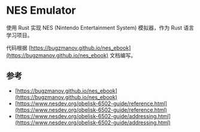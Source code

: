 # NES Emulator

使用 Rust 实现 NES (Nintendo Entertainment System) 模拟器，作为 Rust 语言学习项目。

代码根据 [https://bugzmanov.github.io/nes_ebook](https://bugzmanov.github.io/nes_ebook) 文档编写。


## 参考

- [https://bugzmanov.github.io/nes_ebook](https://bugzmanov.github.io/nes_ebook)
- [https://www.nesdev.org/obelisk-6502-guide/reference.html](https://www.nesdev.org/obelisk-6502-guide/reference.html)
- [https://www.nesdev.org/obelisk-6502-guide/addressing.html](https://www.nesdev.org/obelisk-6502-guide/addressing.html)